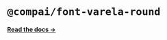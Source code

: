# `@compai/font-varela-round`

[**Read the docs &rarr;**](https://components.ai/docs/typefaces/varela-round)
